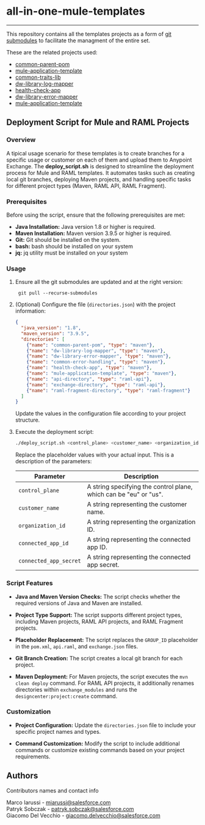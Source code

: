 # all-in-one-mule-templates
---
This repository contains all the templates projects as a form of  [git submodules](https://git-scm.com/book/en/v2/Git-Tools-Submodules) to facilitate the managment of the entire set.

These are the related projects used:

* [common-parent-pom](https://github.com/mulesoft-consulting/common-parent-pom)
* [mule-application-template](https://github.com/mulesoft-consulting/mule-application-template)
* [common-traits-lib](https://github.com/mulesoft-consulting/common-traits-lib)
* [dw-library-log-mapper](https://github.com/mulesoft-consulting/dw-library-log-mapper)
* [health-check-app](https://github.com/mulesoft-consulting/health-check-app)
* [dw-library-error-mapper](https://github.com/mulesoft-consulting/dw-library-error-mapper)
*  [mule-application-template](https://github.com/mulesoft-consulting/dw-library-error-mapper)


## Deployment Script for Mule and RAML Projects

### Overview

A tipical usage scenario for these templates is to create branches for a specific usage or customer on each of them and upload them to Anypoint Exchange.
The **deploy_script.sh**  is designed to streamline the deployment process for Mule and RAML templates. It automates tasks such as creating local git branches, deploying Maven projects, and handling specific tasks for different project types (Maven, RAML API, RAML Fragment).

### Prerequisites

Before using the script, ensure that the following prerequisites are met:

- **Java Installation:** Java version 1.8 or higher is required.
- **Maven Installation:** Maven version 3.9.5 or higher is required.
- **Git:** Git should be installed on the system.
- **bash:** bash should be installed on your system
- **jq:** jq utility must be installed on your system

### Usage

1. Ensure all the git submodules are updated and at the right version:

   ```
    git pull --recurse-submodules
   ```

2. (Optional) Configure the file (`directories.json`) with the project information:

   ```json
   {
     "java_version": "1.8",
     "maven_version": "3.9.5",
     "directories": [
       {"name": "common-parent-pom", "type": "maven"},
       {"name": "dw-library-log-mapper", "type": "maven"},
       {"name": "dw-library-error-mapper", "type": "maven"},
       {"name": "common-error-handling", "type": "maven"},
       {"name": "health-check-app", "type": "maven"},
       {"name": "mule-application-template", "type": "maven"},
       {"name": "api-directory", "type": "raml-api"},
       {"name": "exchange-directory", "type": "raml-api"},
       {"name": "raml-fragment-directory", "type": "raml-fragment"}
     ]
   }
   ```

   Update the values in the configuration file according to your project structure.

3. Execute the deployment script:

   ```bash
   ./deploy_script.sh <control_plane> <customer_name> <organization_id> <connected_app_id> <connected_app_secret>
   ```

   Replace the placeholder values with your actual input.
   This is a description of the parameters:

    | Parameter             | Description                                    |
    |-----------------------|------------------------------------------------|
    | `control_plane`       | A string specifying the control plane, which can be "eu" or "us". |
    | `customer_name`       | A string representing the customer name.        |
    | `organization_id`     | A string representing the organization ID.      |
    | `connected_app_id`    | A string representing the connected app ID.     |
    | `connected_app_secret`| A string representing the connected app secret. |

### Script Features

- **Java and Maven Version Checks:** The script checks whether the required versions of Java and Maven are installed.

- **Project Type Support:** The script supports different project types, including Maven projects, RAML API projects, and RAML Fragment projects.

- **Placeholder Replacement:** The script replaces the `GROUP_ID` placeholder in the `pom.xml`, `api.raml`, and `exchange.json` files.

- **Git Branch Creation:** The script creates a local git branch for each project.

- **Maven Deployment:** For Maven projects, the script executes the `mvn clean deploy` command. For RAML API projects, it additionally renames directories within `exchange_modules` and runs the `designcenter:project:create` command.

### Customization

- **Project Configuration:** Update the `directories.json` file to include your specific project names and types.

- **Command Customization:** Modify the script to include additional commands or customize existing commands based on your project requirements.

## Authors

Contributors names and contact info

Marco Iarussi - miarussi@salesforce.com  
Patryk Sobczak - patryk.sobczak@salesforce.com  
Giacomo Del Vecchio - <giacomo.delvecchio@salesforce.com>  